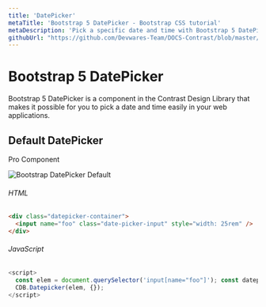 ```yaml
---
title: 'DatePicker'
metaTitle: 'Bootstrap 5 DatePicker - Bootstrap CSS tutorial'
metaDescription: 'Pick a specific date and time with Bootstrap 5 DatePicker'
githubUrl: "https://github.com/Devwares-Team/DOCS-Contrast/blob/master/content/contrast/javascript/components/datepicker.md"
---
```

<ProAlertJavaScript/>

# Bootstrap 5 DatePicker

Bootstrap 5 DatePicker is a component in the Contrast Design Library that makes it possible for you to pick a date and time easily in your web applications.

## Default DatePicker

<Link to="/product/bootstrap-contrast-pro"><CDBBadge size="large" className="badge-pro">Pro Component</CDBBadge></Link>

![Bootstrap DatePicker Default](https://i.imgur.com/ClWprya.gif)

###### HTML

```html
<div class="datepicker-container">
  <input name="foo" class="date-picker-input" style="width: 25rem" />
</div>
```

###### JavaScript

```js
<script>
  const elem = document.querySelector('input[name="foo"]'); const datepicker = new
  CDB.Datepicker(elem, {});
</script>
```
